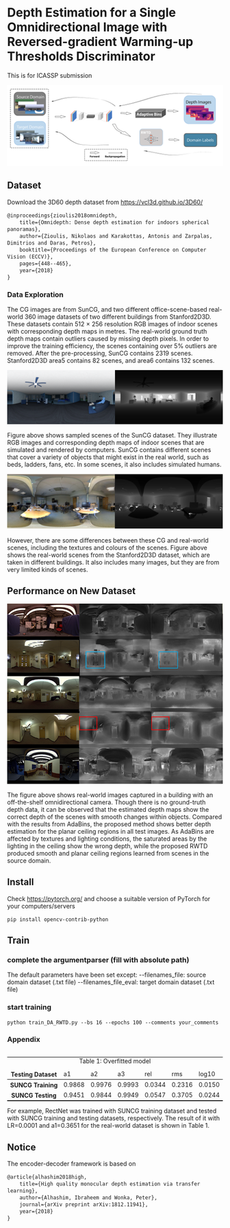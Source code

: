 # Depth Estimation for a Single Omnidirectional Image with Reversed-gradient Warming-up Thresholds Discriminator

This is for ICASSP submission


![image](Overview/proposed_architecture.png)



## Dataset

Download the 3D60 depth dataset from https://vcl3d.github.io/3D60/ 
```
@inproceedings{zioulis2018omnidepth,
	title={Omnidepth: Dense depth estimation for indoors spherical panoramas},
	author={Zioulis, Nikolaos and Karakottas, Antonis and Zarpalas, Dimitrios and Daras, Petros},
	booktitle={Proceedings of the European Conference on Computer Vision (ECCV)},
	pages={448--465},
	year={2018}
}
```

### Data Exploration

The CG images are from SunCG, and two different office-scene-based real-world 360 image datasets of two different buildings from Stanford2D3D. These datasets contain 512 $\times$ 256 resolution RGB images of indoor scenes with corresponding depth maps in metres. The real-world ground truth depth maps contain outliers caused by missing depth pixels. In order to improve the training efficiency, the scenes containing over 5% outliers are removed. After the pre-processing, SunCG contains 2319 scenes. Stanford2D3D area5 contains 82 scenes, and area6 contains 132 scenes. 

<img src="Materials/SunCG2.png" width="600px">

Figure above shows sampled scenes of the SunCG dataset. They illustrate RGB images and corresponding depth maps of indoor scenes that are simulated and rendered by computers. SunCG contains different scenes that cover a variety of objects that might exist in the real world, such as beds, ladders, fans, etc. In some scenes, it also includes simulated humans. 

<img src="Materials/area6.png" width="600px">

However, there are some differences between these CG and real-world scenes, including the textures and colours of the scenes. Figure above shows the real-world scenes from the Stanford2D3D dataset, which are taken in different buildings. It also includes many images, but they are from very limited kinds of scenes. 


## Performance on New Dataset

![image](Materials/depth_comparison.png)

The figure above shows real-world images captured in a building with an off-the-shelf omnidirectional camera. Though there is no ground-truth depth data, it can be observed that the estimated depth maps show the correct depth of the scenes with smooth changes within objects. Compared with the results from AdaBins, the proposed method shows better depth estimation for the planar ceiling regions in all test images. As AdaBins are affected by textures and lighting conditions, the saturated areas by the lighting in the ceiling show the wrong depth, while the proposed RWTD produced smooth and planar ceiling regions learned from scenes in the source domain.  


## Install

Check https://pytorch.org/ and choose a suitable version of PyTorch for your computers/servers

```
pip install opencv-contrib-python
```

## Train
### complete the argumentparser (fill with absolute path)

The default parameters have been set except:
--filenames_file: source domain dataset (.txt file)
--filenames_file_eval: target domain dataset (.txt file)


### start training 
```
python train_DA_RWTD.py --bs 16 --epochs 100 --comments your_comments
```


### Appendix

<table align="left" style="width:100%; border:#000 solid; border-width:1px 0">
<caption>Table 1: Overfitted model</caption>
<thead style="border-bottom:#000 1px solid;">
<tr>
<th style="border:0">Testing Dataset</th>
<td style="border:0">a1</td>
<td style="border:0">a2</td>
<td style="border:0">a3</td>
<td style="border:0">rel</td>
<td style="border:0">rms</td>
<td style="border:0">log10</td>
</tr>
</thead>
<tr>
<th style="border:0">SUNCG Training</th>
<td style="border:0">0.9868</td>
<td style="border:0">0.9976</td>
<td style="border:0">0.9993</td>
<td style="border:0">0.0344</td>
<td style="border:0">0.2316</td>
<td style="border:0">0.0150</td>
</tr>
<tr>
<th style="border:0">SUNCG Testing</th>
<td style="border:0">0.9451</td>
<td style="border:0">0.9844</td>
<td style="border:0">0.9949</td>
<td style="border:0">0.0547</td>
<td style="border:0">0.3705</td>
<td style="border:0">0.0244</td>
</table>

For example, RectNet was trained with SUNCG training dataset and tested with SUNCG training and testing datasets, respectively. The result of it with LR=0.0001 and a1=0.3651 for the real-world dataset is shown in Table 1. 


## Notice

The encoder-decoder framework is based on 

```
@article{alhashim2018high,
	title={High quality monocular depth estimation via transfer learning},
	author={Alhashim, Ibraheem and Wonka, Peter},
	journal={arXiv preprint arXiv:1812.11941},
	year={2018}
}
```
